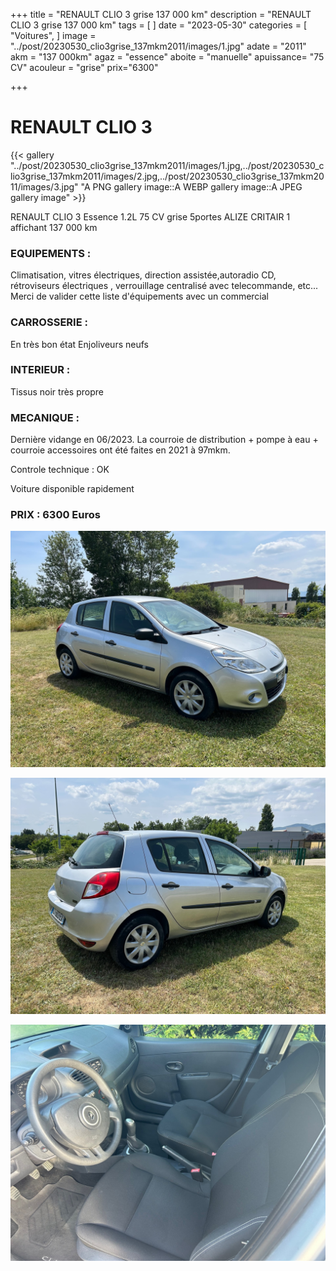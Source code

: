 +++
title = "RENAULT CLIO 3 grise 137 000 km"
description = "RENAULT CLIO 3 grise 137 000 km"
tags = [
]
date = "2023-05-30"
categories = [
    "Voitures",
]
image = "../post/20230530_clio3grise_137mkm2011/images/1.jpg"
adate = "2011"
akm = "137 000km"
agaz = "essence"
aboite = "manuelle"
apuissance= "75 CV"
acouleur = "grise"
prix="6300"

+++

# RENAULT CLIO 3

{{< gallery "../post/20230530_clio3grise_137mkm2011/images/1.jpg,../post/20230530_clio3grise_137mkm2011/images/2.jpg,../post/20230530_clio3grise_137mkm2011/images/3.jpg" "A PNG gallery image::A WEBP gallery image::A JPEG gallery image" >}}


RENAULT CLIO 3 Essence 1.2L 75 CV grise 5portes ALIZE CRITAIR 1 affichant 137 000 km

### EQUIPEMENTS :
Climatisation, vitres électriques, direction assistée,autoradio CD, rétroviseurs électriques , verrouillage centralisé avec telecommande, etc...
Merci de valider cette liste d'équipements avec un commercial

### CARROSSERIE :
En très bon état 
Enjoliveurs neufs

### INTERIEUR :
Tissus noir très propre

### MECANIQUE :
Dernière vidange en 06/2023.
La courroie de distribution + pompe à eau + courroie accessoires ont été faites en 2021 à 97mkm.

Controle technique : OK

Voiture disponible rapidement


### PRIX : 6300 Euros


<!-- more -->


![](images/1.jpg)

![](images/2.jpg)

![](images/3.jpg)


